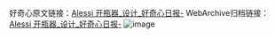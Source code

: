 好奇心原文链接：[Alessi 开瓶器_设计_好奇心日报-](https://www.qdaily.com/articles/3463.html)
WebArchive归档链接：[Alessi 开瓶器_设计_好奇心日报-](http://web.archive.org/web/20190623152256/https://www.qdaily.com/articles/3463.html)
![image](http://ww3.sinaimg.cn/large/007d5XDply1g3vb0k4f74j30u02rtqcn)